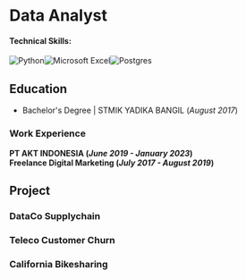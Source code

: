 # Data Analyst

#### Technical Skills:  
![Python](https://img.shields.io/badge/python-3670A0?style=for-the-badge&logo=python&logoColor=ffdd54)![Microsoft Excel](https://img.shields.io/badge/Microsoft_Excel-217346?style=for-the-badge&logo=microsoft-excel&logoColor=white)![Postgres](https://img.shields.io/badge/postgres-%23316192.svg?style=for-the-badge&logo=postgresql&logoColor=white)

## Education 
- Bachelor's Degree | STMIK YADIKA BANGIL (_August 2017_)  

### Work Experience  
**PT AKT INDONESIA (_June 2019 - January 2023_)**  
**Freelance Digital Marketing (_July 2017 - August 2019_)**

## Project
### **DataCo Supplychain**  
### **Teleco Customer Churn**  
### **California Bikesharing**  

